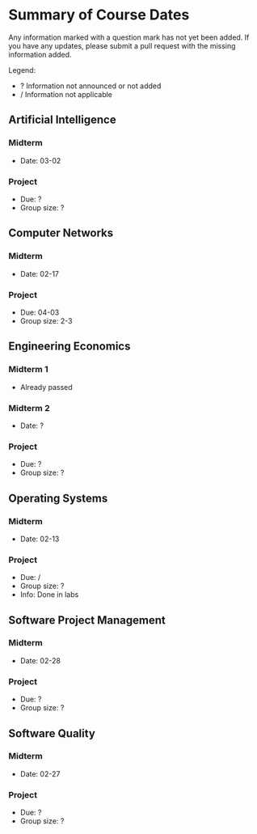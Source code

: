 Summary of Course Dates
=======================

Any information marked with a question mark has not yet been added.
If you have any updates, please submit a pull request with the missing
information added.

Legend:
- ? Information not announced or not added
- / Information not applicable

Artificial Intelligence
-----------------------

### Midterm

  * Date: 03-02

### Project

  * Due: ?
  * Group size: ?

Computer Networks
-----------------

### Midterm

  * Date: 02-17

### Project

  * Due: 04-03
  * Group size: 2-3

Engineering Economics
---------------------

### Midterm 1

  * Already passed

### Midterm 2
  
  * Date: ?

### Project

  * Due: ?
  * Group size: ?

Operating Systems
-----------------

### Midterm

  * Date: 02-13

### Project

  * Due: /
  * Group size: ?
  * Info: Done in labs

Software Project Management
---------------------------

### Midterm

  * Date: 02-28

### Project

  * Due: ?
  * Group size: ?

Software Quality
----------------

### Midterm

  * Date: 02-27

### Project

  * Due: ?
  * Group size: ?
